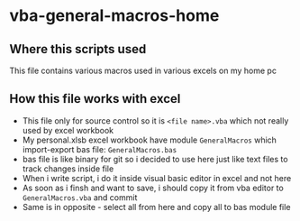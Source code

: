 # vba-general-macros-home
## Where this scripts used
This file contains various macros used in various excels on my home pc

## How this file works with excel
- This file only for source control so it is `<file name>.vba` which not really used by excel workbook
- My personal.xlsb excel workbook have module `GeneralMacros` which import-export bas file: `GeneralMacros.bas`
- bas file is like binary for git so i decided to use here just like text files to track changes inside file
- When i write script, i do it inside visual basic editor in excel and not here
- As soon as i finsh and want to save, i should copy it from vba editor to `GeneralMacros.vba` and commit
- Same is in opposite - select all from here and copy all to bas module file